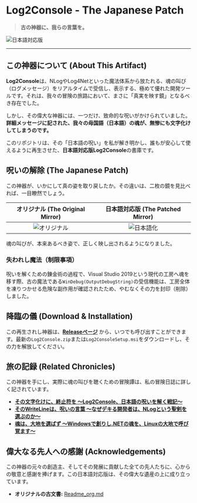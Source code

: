 # Log2Console - The Japanese Patch

> **古の神器に、我らの言葉を。**

![日本語対応版](docs/Localizing_Japanese.png)

---

## この神器について (About This Artifact)

**Log2Console**は、NLogやLog4Netといった魔法体系から放たれる、魂の叫び（ログメッセージ）をリアルタイムで受信し、表示する、極めて優れた開発ツールです。それは、我々の冒険の旅路において、まさに「真実を映す鏡」となるべき存在でした。

しかし、その偉大な神器には、一つだけ、致命的な呪いがかけられていました。
**詳細メッセージに記された、我々の母国語（日本語）の魂が、無惨にも文字化けしてしまうのです。**

このリポジトリは、その「日本語の呪い」を私が解き明かし、誰もが安心して使えるように再生させた、**日本語対応版Log2Console**の書庫です。

## 呪いの解除 (The Japanese Patch)

この神器が、いかにして真の姿を取り戻したか。その違いは、二枚の鏡を見比べれば、一目瞭然でしょう。

| オリジナル (The Original Mirror) | 日本語対応版 (The Patched Mirror) |
| :---: | :---: |
| ![オリジナル](docs/Localizing_Original.png) | ![日本語化](docs/Localizing_Japanese.png) |

魂の叫びが、本来あるべき姿で、正しく映し出されるようになりました。

### 失われし魔法（制限事項）

呪いを解くための錬金術の過程で、Visual Studio 2019という現代の工房へ魂を移す際、古の魔法である`WinDebug(OutputDebugString)`の受信機能は、工房全体を凍りつかせる危険な副作用が確認されたため、やむなくその力を封印（削除）しました。

## 降臨の儀 (Download & Installation)

この再生されし神器は、**[Releaseページ](https://github.com/sabakunotabito/log2console/releases)** から、いつでも呼び出すことができます。最新の`Log2Console.zip`または`Log2ConsoleSetup.msi`をダウンロードし、その力を解放してください。

## 旅の記録 (Related Chronicles)

この神器を手にし、実際に魂の叫びを聴くための冒険譚は、私の冒険日誌に詳しく記されています。

*   **[その文字化けに、終止符を ～Log2Console、日本語の呪いを解く戦記～](https://sabakunotabito.hatenablog.com/entry/2021/10/25/005740)**
*   **[そのWriteLineは、呪いの言葉 ～なぜデキる開発者は、NLogという聖剣を選ぶのか～](https://sabakunotabito.hatenablog.com/entry/2021/11/01/015133)**
*   **[魂は、大地を選ばず ～Windowsで創りし.NETの魂を、Linuxの大地で呼び覚ます～](https://sabakunotabito.hatenablog.com/entry/2021/11/06/213017)**

## 偉大なる先人への感謝 (Acknowledgements)

この神器の元々の創造主、そしてその発展に貢献した全ての先人たちに、心からの敬意と感謝を捧げます。この日本語対応版は、その偉大な遺産の上に成り立っています。

*   **オリジナルの古文書:** [Readme_org.md](https://github.com/Statyk7/log2console)
